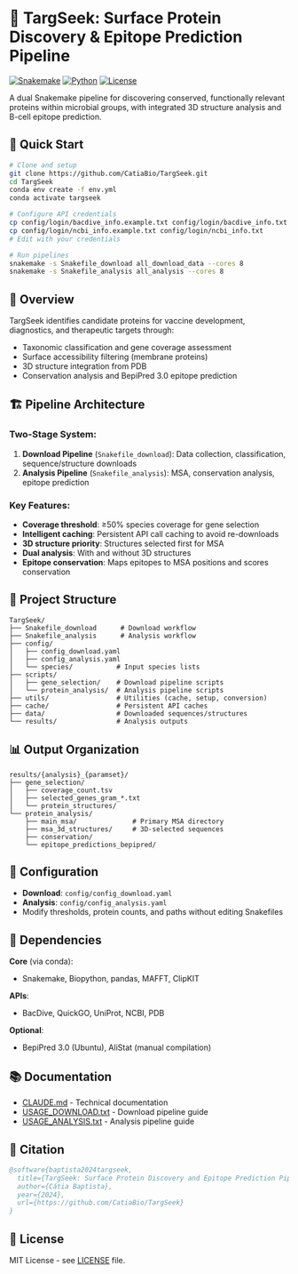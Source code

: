# 🎯 TargSeek: Surface Protein Discovery & Epitope Prediction Pipeline

[![Snakemake](https://img.shields.io/badge/snakemake-≥6.0-brightgreen.svg)](https://snakemake.github.io)
[![Python](https://img.shields.io/badge/python-3.10+-blue.svg)](https://python.org)
[![License](https://img.shields.io/badge/license-MIT-green.svg)](LICENSE)

A dual Snakemake pipeline for discovering conserved, functionally relevant proteins within microbial groups, with integrated 3D structure analysis and B-cell epitope prediction.

## 🚀 Quick Start

```bash
# Clone and setup
git clone https://github.com/CatiaBio/TargSeek.git
cd TargSeek
conda env create -f env.yml
conda activate targseek

# Configure API credentials
cp config/login/bacdive_info.example.txt config/login/bacdive_info.txt
cp config/login/ncbi_info.example.txt config/login/ncbi_info.txt
# Edit with your credentials

# Run pipelines
snakemake -s Snakefile_download all_download_data --cores 8
snakemake -s Snakefile_analysis all_analysis --cores 8
```

## 🎯 Overview

TargSeek identifies candidate proteins for vaccine development, diagnostics, and therapeutic targets through:
- Taxonomic classification and gene coverage assessment
- Surface accessibility filtering (membrane proteins)
- 3D structure integration from PDB
- Conservation analysis and BepiPred 3.0 epitope prediction

## 🏗️ Pipeline Architecture

### Two-Stage System:
1. **Download Pipeline** (`Snakefile_download`): Data collection, classification, sequence/structure downloads
2. **Analysis Pipeline** (`Snakefile_analysis`): MSA, conservation analysis, epitope prediction

### Key Features:
- **Coverage threshold**: ≥50% species coverage for gene selection
- **Intelligent caching**: Persistent API call caching to avoid re-downloads
- **3D structure priority**: Structures selected first for MSA
- **Dual analysis**: With and without 3D structures
- **Epitope conservation**: Maps epitopes to MSA positions and scores conservation

## 📁 Project Structure

```
TargSeek/
├── Snakefile_download      # Download workflow
├── Snakefile_analysis      # Analysis workflow
├── config/
│   ├── config_download.yaml
│   ├── config_analysis.yaml
│   └── species/           # Input species lists
├── scripts/
│   ├── gene_selection/    # Download pipeline scripts
│   └── protein_analysis/  # Analysis pipeline scripts
├── utils/                 # Utilities (cache, setup, conversion)
├── cache/                 # Persistent API caches
├── data/                  # Downloaded sequences/structures
└── results/               # Analysis outputs
```

## 📊 Output Organization

```
results/{analysis}_{paramset}/
├── gene_selection/
│   ├── coverage_count.tsv
│   ├── selected_genes_gram_*.txt
│   └── protein_structures/
└── protein_analysis/
    ├── main_msa/              # Primary MSA directory
    ├── msa_3d_structures/     # 3D-selected sequences
    ├── conservation/
    └── epitope_predictions_bepipred/
```

## 🔧 Configuration

- **Download**: `config/config_download.yaml`
- **Analysis**: `config/config_analysis.yaml`
- Modify thresholds, protein counts, and paths without editing Snakefiles

## 🧬 Dependencies

**Core** (via conda):
- Snakemake, Biopython, pandas, MAFFT, ClipKIT

**APIs**:
- BacDive, QuickGO, UniProt, NCBI, PDB

**Optional**:
- BepiPred 3.0 (Ubuntu), AliStat (manual compilation)

## 📚 Documentation

- [CLAUDE.md](CLAUDE.md) - Technical documentation
- [USAGE_DOWNLOAD.txt](USAGE_DOWNLOAD.txt) - Download pipeline guide
- [USAGE_ANALYSIS.txt](USAGE_ANALYSIS.txt) - Analysis pipeline guide

## 📝 Citation

```bibtex
@software{baptista2024targseek,
  title={TargSeek: Surface Protein Discovery and Epitope Prediction Pipeline},
  author={Cátia Baptista},
  year={2024},
  url={https://github.com/CatiaBio/TargSeek}
}
```

## 📝 License

MIT License - see [LICENSE](LICENSE) file.
